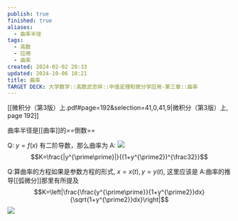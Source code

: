 ```yaml
---
publish: true
finished: true
aliases:
  - 曲率半径
tags:
  - 高数
  - 应用
  - 曲率
created: 2024-02-02 20:33
updated: 2024-10-06 10:21
title: 曲率
TARGET DECK: 大学数学::高数武忠祥::中值定理和微分学应用-第三章::曲率
---
```

[[微积分（第3版）上.pdf#page=192&selection=41,0,41,9|微积分（第3版）上, page 192]]

曲率半径是[[曲率]]的==倒数==

Q: $y=f(x)$ 有二阶导数，那么曲率为
A: ![](https://img.hwenyi.tech/202402032123715.webp)
$$K=\frac{|y^{\prime\prime}|}{(1+y^{\prime2})^{\frac32}}$$

Q:算曲率的方程如果是参数方程的形式, $x=x(t),y=y(t),$ 这里应该是
A:曲率的推导[[弧微分]]那里有所提及
$$K=\left|\frac{\frac{y^{\prime\prime}}{1+y^{\prime2}}dx}{\sqrt{1+y^{\prime2}}dx}\right|$$
![](https://img.hwenyi.tech/202402032123715.webp)
